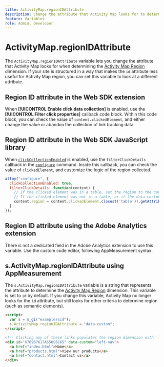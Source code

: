 ```yaml
---
title: ActivityMap.regionIDAttribute
description: Change the attribute that Activity Map looks for to determine region.
feature: Variables
role: Admin, Developer
---
```

# ActivityMap.regionIDAttribute

The `ActivityMap.regionIDAttribute` variable lets you change the attribute that Activity Map looks for when determining the [Activity Map Region](/help/components/dimensions/activity-map-region.md) dimension. If your site is structured in a way that makes the `id` attribute less useful for Activity Map region, you can set this variable to look at a different attribute.

## Region ID attribute in the Web SDK extension

When **[!UICONTROL Enable click data collection]** is enabled, use the **[!UICONTROL Filter click properties]** callback code block. Within this code block, you can check the value of `content.clickedElement`, and either change the value or abandon the collection of link tracking data.

## Region ID attribute in the Web SDK JavaScript library

When [`clickCollectionEnabled`](https://experienceleague.adobe.com/en/docs/experience-platform/web-sdk/commands/configure/clickcollectionenabled) is enabled, use the `filterClickDetails` callback in the [`configure`](https://experienceleague.adobe.com/en/docs/experience-platform/web-sdk/commands/configure/overview) command. Inside this callback, you can check the value of `clickedElement`, and customize the logic of the region collected.

```js
alloy("configure", {
  clickCollectionEnabled: true,
  filterClickDetails: function(content) {
    // If the clicked element was in a table, set the region to the contents of the data-custom attribute
    // If the clicked element was not in a table, or if the data-custom attribute doesn't exist, leave region as-is
    content.region = content.clickedElement.closest('table')?.getAttribute('data-custom') || content.region;
  }
});
```

## Region ID attribute using the Adobe Analytics extension

There is not a dedicated field in the Adobe Analytics extension to use this variable. Use the custom code editor, following AppMeasurement syntax.

## s.ActivityMap.regionIDAttribute using AppMeasurement

The `s.ActivityMap.regionIDAttribute` variable is a string that represents the attribute to determine the [Activity Map Region](/help/components/dimensions/activity-map-region.md) dimension. This variable is set to `id` by default. If you change this variable, Activity Map no longer looks for the `id` attribute, but still looks for other criteria to determine region (such as semantic elements).

```html
<script>
  var s = s_gi("examplersid");
  s.ActivityMap.regionIDAttribute = "data-custom";
</script>

<!-- Clicking any of these links populates the region dimension with 'left-nav' -->
<div id="676967617A656C6C65" data-custom="left-nav">
  <a href="index.html">Home</a>
  <a href="products.html">View our products</a>
  <a href="contact.html">Contact us</a>
</div>
```
